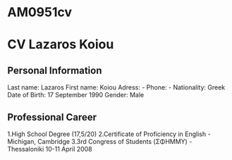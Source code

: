 AM0951cv
========

<html>
<head>
<style>

</style>
</head>

<body>

<h1><b>CV
Lazaros Koiou
</b></h1>
<h2><b>
Personal Information
</b></h2>

<p>
Last name:      Lazaros
First name:     Koiou
Adress:         -
Phone:          -
Nationality:    Greek
Date of Birth:  17 September 1990
Gender:         Male
</p>

<h2>
Professional Career
</h2>

<p>
1.High School Degree (17,5/20)
2.Certificate of Proficiency in English - Michigan, Cambridge
3.3rd Congress of Students (ΣΦΗΜΜΥ) - Thessaloniki 10-11 April 2008

</p>
</body>
</html> 
